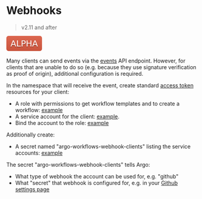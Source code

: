 # Webhooks

> v2.11 and after

![alpha](assets/alpha.svg)

Many clients can send events via the [events](events.md) API endpoint. However, for clients that are unable to do so (e.g. because they use signature verification as proof of origin), additional configuration is required.

In the namespace that will receive the event, create standard [access token](access-token.md) resources for your client:

* A role with permissions to get workflow templates and to create a workflow: [example](manifests/quick-start/base/webhooks/submit-workflow-template-role.yaml)
* A service account for the client: [example](manifests/quick-start/base/webhooks/github.com-sa.yaml). 
* Bind the account to the role: [example](manifests/quick-start/base/webhooks/github.com-rolebinding.yaml)

Additionally create:

* A secret named "argo-workflows-webhook-clients" listing the service accounts: [example](manifests/quick-start/base/webhooks/argo-workflows-webhook-clients-secret.yaml)

The secret "argo-workflows-webhook-clients" tells Argo:

* What type of webhook the account can be used for, e.g. "github" 
* What "secret" that webhook is configured for, e.g. in your [Github settings page](https://github.com/alexec/argo/settings/hooks) 

